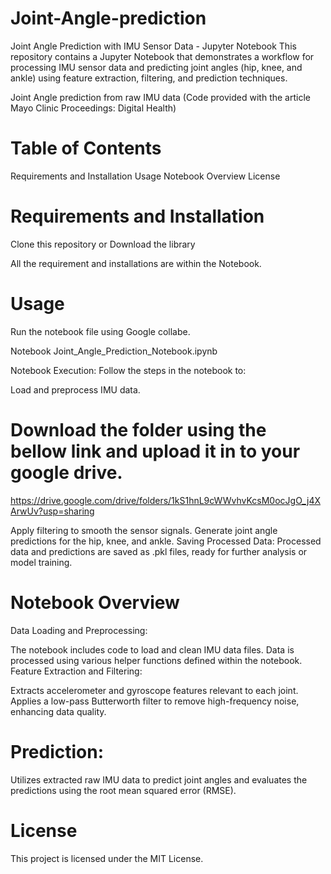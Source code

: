 # Joint-Angle-prediction

Joint Angle Prediction with IMU Sensor Data - Jupyter Notebook
This repository contains a Jupyter Notebook that demonstrates a workflow for processing IMU sensor data and predicting joint angles (hip, knee, and ankle) using feature extraction, filtering, and prediction techniques.

Joint Angle prediction from raw IMU data (Code provided with the article Mayo Clinic Proceedings: Digital Health)

# Table of Contents

Requirements and Installation
Usage
Notebook Overview
License

# Requirements and Installation
Clone this repository or Download the library

All the requirement and installations are within the Notebook.

# Usage
Run the notebook file using Google collabe.

Notebook Joint_Angle_Prediction_Notebook.ipynb

Notebook Execution: Follow the steps in the notebook to:

Load and preprocess IMU data.

# Download the folder using the bellow link and upload it in to your google drive.

https://drive.google.com/drive/folders/1kS1hnL9cWWvhvKcsM0ocJgO_j4XArwUv?usp=sharing

Apply filtering to smooth the sensor signals.
Generate joint angle predictions for the hip, knee, and ankle.
Saving Processed Data: Processed data and predictions are saved as .pkl files, ready for further analysis or model training.

# Notebook Overview
Data Loading and Preprocessing:

The notebook includes code to load and clean IMU data files.
Data is processed using various helper functions defined within the notebook.
Feature Extraction and Filtering:

Extracts accelerometer and gyroscope features relevant to each joint.
Applies a low-pass Butterworth filter to remove high-frequency noise, enhancing data quality.

# Prediction:

Utilizes extracted raw IMU data to predict joint angles and evaluates the predictions using the root mean squared error (RMSE).

# License
This project is licensed under the MIT License.


